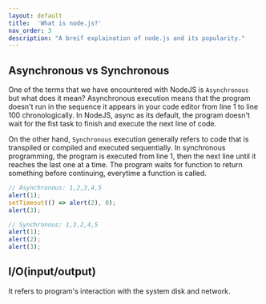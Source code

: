 ```yaml
---
layout: default
title:  'What is node.js?'
nav_order: 3
description: "A breif explaination of node.js and its popularity."
---
```


## Asynchronous vs Synchronous

One of the terms that we have encountered with NodeJS is ```Asynchronous``` but what does it mean? Asynchronous execution means that the program doesn't run in the sequence it appears in your code editor from line 1 to line 100 chronologically. In NodeJS, async as its default, the program doesn't wait for the fist task to finish and execute the next line of code.

On the other hand, ```Synchronous``` execution generally refers to code that is transpiled or compiled and executed sequentially. In synchronous programming, the program is executed from line 1, then the next line until it reaches the last one at a time. The program waits for function to return something before continuing, everytime a function is called.

```javascript
// Asynchronous: 1,2,3,4,5
alert(1);
setTimeout(() => alert(2), 0);
alert(3);

// Synchronous: 1,3,2,4,5
alert(1);
alert(2);
alert(3);
```

## I/O(input/output)

It refers to program's interaction with the system disk and network.